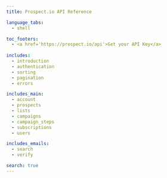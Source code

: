 ```yaml
---
title: Prospect.io API Reference

language_tabs:
  - shell

toc_footers:
  - <a href='https://prospect.io/api'>Get your API Key</a>
  
includes:
  - introduction
  - authentication
  - sorting
  - pagination
  - errors

includes_main:
  - account
  - prospects
  - lists
  - campaigns
  - campaign_steps
  - subscriptions
  - users

includes_emails:
  - search
  - verify

search: true
---
```

